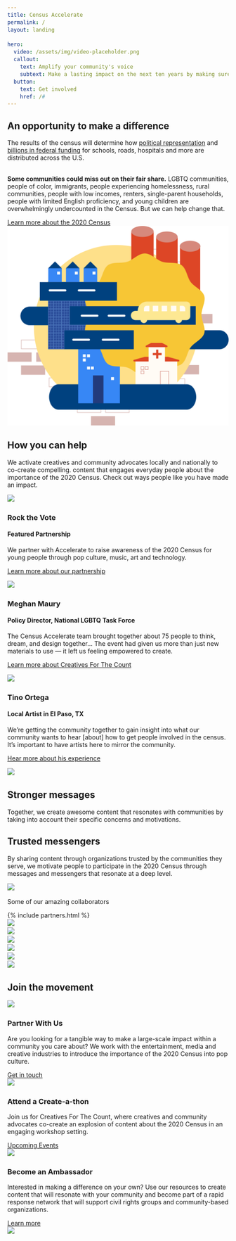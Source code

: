 ```yaml
---
title: Census Accelerate
permalink: /
layout: landing

hero:
  video: /assets/img/video-placeholder.png
  callout:
    text: Amplify your community's voice
    subtext: Make a lasting impact on the next ten years by making sure everyone counts in the 2020 Census.
  button:
    text: Get involved
    href: /#
---
```


<head><script type="text/javascript"> setTimeout(function(){var a=document.createElement("script"); var b=document.getElementsByTagName("script")[0]; a.src=document.location.protocol+"//script.crazyegg.com/pages/scripts/0041/5508.js?"+Math.floor(new Date().getTime()/3600000); a.async=true;a.type="text/javascript";b.parentNode.insertBefore(a,b)}, 1); </script>
</head>

<div id="content-wrapper">
<div id="opportunity-top"></div>
<section id="opportunity" class="usa-section usa-content">
  <div class="usa-grid">
    <div class="usa-width-one-twelfth"></div>
    <div class="usa-width-five-twelfths">
      <h1>An opportunity to make a difference</h1>
      <p class="text-large">The results of the census will determine how <a href="#">political representation</a> and <a href="#">billions in federal funding</a> for schools, roads, hospitals and more are distributed across the U.S.<br><br></p>
      <p class="text-large bottom-space"><strong>Some communities could miss out on their fair share.</strong> LGBTQ communities, people of color, immigrants, people experiencing homelessness, rural communities, people with low incomes, renters, single-parent households, people with limited English proficiency, and young children are overwhelmingly undercounted in the Census. But we can help change that.</p>
      <a class="usa-button usa-button-big usa-button-primary" href="{{site.baseurl}}/">
        Learn more about the 2020 Census
      </a>
    </div>
    <div class="usa-width-one-half">
      <img src="assets/img/graphics/illo-placeholder.svg" alt="Illustration of a community: school bus, industry, houses" />
    </div>
  </div>
</section>
<div id="opportunity-bottom"></div>

<section id="help" class="usa-section usa-content">
  <div class="usa-grid">
    <div class="usa-width-one-whole">
      <h1>How you can help</h1>
      <p class="text-large">We activate creatives and community advocates locally and nationally to co-create compelling. content that engages everyday people about the importance of the 2020 Census. Check out ways people like you have made an impact.</p>
    </div>
  </div>

  <div class="usa-grid">
    <div class="usa-width-one-third">
      <img src="{{site.baseurl}}/assets/img/graphics/persona-01.png" />
      <h3>Rock the Vote</h3>
      <h4>Featured Partnership</h4>
      <p>We partner with Accelerate to raise awareness of the 2020 Census for young people through pop culture, music, art and technology.</p>
      <p><a href="{{site.baseurl}}/showcase/">Learn more about our partnership </a></p>
    </div>
    <div class="usa-width-one-third">
      <img src="{{site.baseurl}}/assets/img/graphics/persona-02.png" />
      <h3>Meghan Maury</h3>
      <h4>Policy Director, National LGBTQ Task Force</h4>
      <p>The Census Accelerate team brought together about 75 people to think, dream, and design together… The event had given us more than just new materials to use — it left us feeling empowered to create.</p>
      <p><a href="{{site.baseurl}}/attend-a-create-a-thon/">Learn more about Creatives For The Count</a></p>
    </div>
    <div class="usa-width-one-third">
      <img src="{{site.baseurl}}/assets/img/graphics/persona-03.png" />
      <h3>Tino Ortega</h3>
      <h4>Local Artist in El Paso, TX</h4>
      <p>We’re getting the community together to gain insight into what our community wants to hear [about] how to get people involved in the census. It’s important to have artists here to mirror the community. </p>
      <p><a href="https://www.youtube.com/watch?v=3SNMCec7cWs" target="_blank">Hear more about his experience</a></p>
    </div>
  </div>
</section>

<div id="impact-bg">
  <img src="{{site.baseurl}}/assets/img/backgrounds/blue-yellow.svg" />
</div>
<section id="impact" class="usa-section usa-content">
  <div class="usa-grid">
    <div class="usa-width-one-half">
      <h1 class="spacing-top">Stronger messages</h1>
      <p>Together, we create awesome content that resonates with communities by taking into account their specific concerns and motivations.</p>
      <h1>Trusted messengers</h1>
      <p>By sharing content through organizations trusted by the communities they serve, we motivate people to participate in the 2020 Census through messages and messengers that resonate at a deep level.</p>
    </div>
    <div class="usa-width-one-half">
      <img src="{{site.baseurl}}/assets/img/graphics/instagram-placeholder.png" />
    </div>
  </div>
</section>
<div id="impact-bottom">
</div>

<section id="partners" class="usa-section usa-content">
  <div class="usa-grid">
    <div class="usa-width-one-whole">
      <p>Some of our amazing collaborators</p>
      {% include partners.html %}
    </div>
  </div>
</section>
<div id="partners-bottom"></div>

<section id="join" class="usa-section usa-content">
  <div id="doodle-01" class="doodle">
    <img src="{{site.baseurl}}/assets/img/graphics/doodle-01.svg" />
  </div>
  <div id="doodle-02" class="doodle">
    <img src="{{site.baseurl}}/assets/img/graphics/doodle-02.svg" />
  </div>
  <div id="doodle-03" class="doodle">
    <img src="{{site.baseurl}}/assets/img/graphics/doodle-03.svg" />
  </div>
  <div id="doodle-04" class="doodle">
    <img src="{{site.baseurl}}/assets/img/graphics/doodle-03.svg" />
  </div>
  <div id="doodle-05" class="doodle">
    <img src="{{site.baseurl}}/assets/img/graphics/doodle-04.svg" />
  </div>
  <div id="doodle-06" class="doodle">
    <img src="{{site.baseurl}}/assets/img/graphics/doodle-05.svg" />
  </div>

  <div class="usa-grid">
    <div class="usa-width-one-whole">
      <h1>Join the movement</h1>
    </div>
  </div>
  <div class="usa-grid">
      <div id="card-01" class="usa-width-one-third card-wrapper">
        <div class="card-bg yellow"></div>
        <div class="card">
          <img src="{{site.baseurl}}/assets/img/graphics/partner-with-us.svg" />
          <h3>Partner With Us</h3>
          <p>Are you looking for a tangible way to make a large-scale impact within a community you care about? We work with the entertainment, media and creative industries to introduce the importance of the 2020 Census into pop culture.</p>
        </div>
        <div class="button-wrapper">
          <div class="button-bg yellow"></div>
          <a class="usa-button usa-button-big usa-button-primary" href="{{site.baseurl}}/">Get in touch</a>
        </div>
      </div>
      <div id="card-02" class="usa-width-one-third card-wrapper">
        <div class="card-bg red"></div>
        <div class="card">
          <img src="{{site.baseurl}}/assets/img/graphics/create-a-thon.svg" />
          <h3>Attend a Create-a-thon</h3>
          <p>Join us for Creatives For The Count, where creatives and community advocates co-create an explosion of content about the 2020 Census in an engaging workshop setting.  </p>
        </div>
        <div class="button-wrapper">
          <div class="button-bg red"></div>
        <a class="usa-button usa-button-big usa-button-primary" href="{{site.baseurl}}/">Upcoming Events</a>
        </div>
      </div>
      <div id="card-03" class="usa-width-one-third card-wrapper">
        <div class="card-bg blue"></div>
        <div class="card">
          <img src="{{site.baseurl}}/assets/img/graphics/ambassador.svg" />
          <h3>Become an Ambassador</h3>
          <p>Interested in making a difference on your own? Use our resources to create content that will resonate with your community and become part of a rapid response network that will support civil rights groups and community-based organizations.</p>
        </div>
        <div class="button-wrapper">
          <div class="button-bg blue"></div>
        <a class="usa-button usa-button-big usa-button-primary" href="{{site.baseurl}}/">Learn more</a>
        </div>
      </div>
  </div>
</section>

<section class="usa-section usa-content">
  <div class="usa-grid">
    <div class="usa-width-one-whole">
      <img src="{{site.baseurl}}/assets/img/graphics/we-all-count.svg"/>
    </div>
  </div>
</section>
</div>
